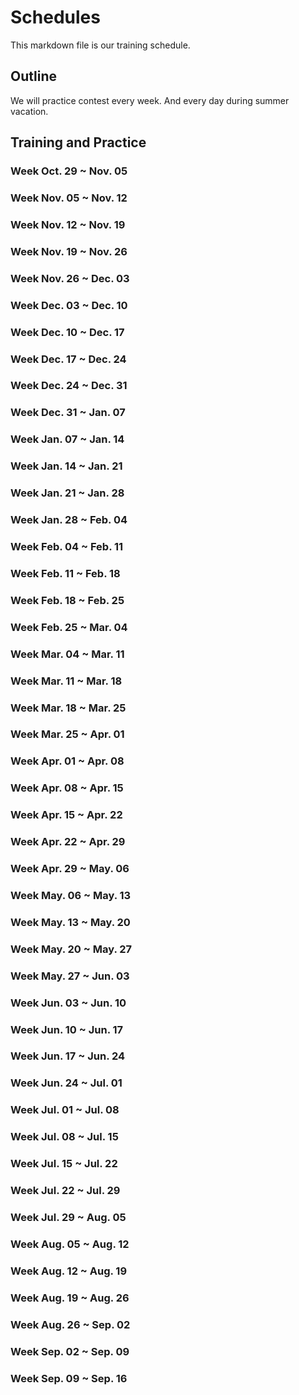 # Schedules

This markdown file is our training schedule.

## Outline 

We will practice contest every week. And every day during summer vacation.

## Training and Practice

### Week Oct. 29 ~ Nov. 05
### Week Nov. 05 ~ Nov. 12
### Week Nov. 12 ~ Nov. 19
### Week Nov. 19 ~ Nov. 26
### Week Nov. 26 ~ Dec. 03
### Week Dec. 03 ~ Dec. 10
### Week Dec. 10 ~ Dec. 17
### Week Dec. 17 ~ Dec. 24
### Week Dec. 24 ~ Dec. 31
### Week Dec. 31 ~ Jan. 07
### Week Jan. 07 ~ Jan. 14
### Week Jan. 14 ~ Jan. 21
### Week Jan. 21 ~ Jan. 28
### Week Jan. 28 ~ Feb. 04
### Week Feb. 04 ~ Feb. 11
### Week Feb. 11 ~ Feb. 18
### Week Feb. 18 ~ Feb. 25
### Week Feb. 25 ~ Mar. 04
### Week Mar. 04 ~ Mar. 11
### Week Mar. 11 ~ Mar. 18
### Week Mar. 18 ~ Mar. 25
### Week Mar. 25 ~ Apr. 01
### Week Apr. 01 ~ Apr. 08
### Week Apr. 08 ~ Apr. 15
### Week Apr. 15 ~ Apr. 22
### Week Apr. 22 ~ Apr. 29
### Week Apr. 29 ~ May. 06
### Week May. 06 ~ May. 13
### Week May. 13 ~ May. 20
### Week May. 20 ~ May. 27
### Week May. 27 ~ Jun. 03
### Week Jun. 03 ~ Jun. 10
### Week Jun. 10 ~ Jun. 17
### Week Jun. 17 ~ Jun. 24
### Week Jun. 24 ~ Jul. 01
### Week Jul. 01 ~ Jul. 08
### Week Jul. 08 ~ Jul. 15
### Week Jul. 15 ~ Jul. 22
### Week Jul. 22 ~ Jul. 29
### Week Jul. 29 ~ Aug. 05
### Week Aug. 05 ~ Aug. 12
### Week Aug. 12 ~ Aug. 19
### Week Aug. 19 ~ Aug. 26
### Week Aug. 26 ~ Sep. 02
### Week Sep. 02 ~ Sep. 09
### Week Sep. 09 ~ Sep. 16
